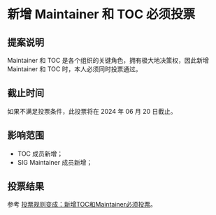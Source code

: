# 新增 Maintainer 和 TOC 必须投票

## 提案说明
Maintainer 和 TOC 是各个组织的关键角色，拥有极大地决策权，因此新增 Maintainer 和 TOC 时，本人必须同时投票通过。

## 截止时间
如果不满足投票条件，此投票将在 2024 年 06 月 20 日截止。

## 影响范围
- TOC 成员新增；
- SIG Maintainer 成员新增；


## 投票结果
参考 [投票规则变成：新增TOC和Maintainer必须投票](https://github.com/oceanbase/community/pull/9)。
